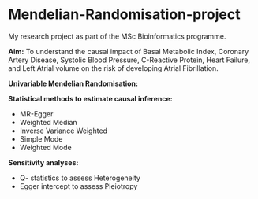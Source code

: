 # Mendelian-Randomisation-project

My research project as part of the MSc Bioinformatics programme.

**Aim:** To understand the causal impact of Basal Metabolic Index, Coronary Artery Disease, Systolic Blood Pressure, C-Reactive Protein, Heart Failure, and Left Atrial volume on the risk of developing Atrial Fibrillation.

**Univariable Mendelian Randomisation:**

**Statistical methods to estimate causal inference:**
- MR-Egger
- Weighted Median
- Inverse Variance Weighted
- Simple Mode
- Weighted Mode

**Sensitivity analyses:**
- Q- statistics to assess Heterogeneity 
- Egger intercept to assess Pleiotropy 
